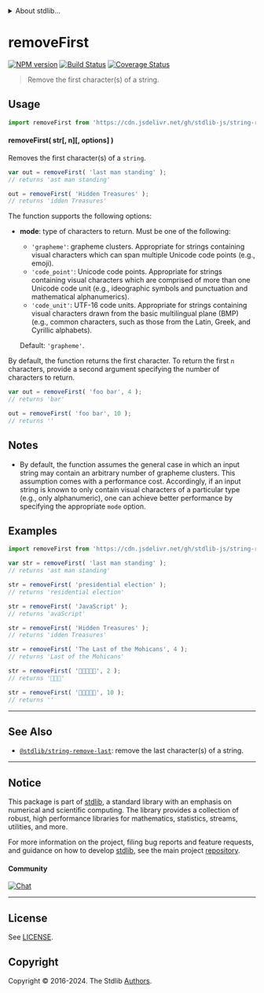 <!--

@license Apache-2.0

Copyright (c) 2018 The Stdlib Authors.

Licensed under the Apache License, Version 2.0 (the "License");
you may not use this file except in compliance with the License.
You may obtain a copy of the License at

   http://www.apache.org/licenses/LICENSE-2.0

Unless required by applicable law or agreed to in writing, software
distributed under the License is distributed on an "AS IS" BASIS,
WITHOUT WARRANTIES OR CONDITIONS OF ANY KIND, either express or implied.
See the License for the specific language governing permissions and
limitations under the License.

-->


<details>
  <summary>
    About stdlib...
  </summary>
  <p>We believe in a future in which the web is a preferred environment for numerical computation. To help realize this future, we've built stdlib. stdlib is a standard library, with an emphasis on numerical and scientific computation, written in JavaScript (and C) for execution in browsers and in Node.js.</p>
  <p>The library is fully decomposable, being architected in such a way that you can swap out and mix and match APIs and functionality to cater to your exact preferences and use cases.</p>
  <p>When you use stdlib, you can be absolutely certain that you are using the most thorough, rigorous, well-written, studied, documented, tested, measured, and high-quality code out there.</p>
  <p>To join us in bringing numerical computing to the web, get started by checking us out on <a href="https://github.com/stdlib-js/stdlib">GitHub</a>, and please consider <a href="https://opencollective.com/stdlib">financially supporting stdlib</a>. We greatly appreciate your continued support!</p>
</details>

# removeFirst

[![NPM version][npm-image]][npm-url] [![Build Status][test-image]][test-url] [![Coverage Status][coverage-image]][coverage-url] <!-- [![dependencies][dependencies-image]][dependencies-url] -->

> Remove the first character(s) of a string.



<section class="usage">

## Usage

```javascript
import removeFirst from 'https://cdn.jsdelivr.net/gh/stdlib-js/string-remove-first@deno/mod.js';
```

#### removeFirst( str\[, n]\[, options] )

Removes the first character(s) of a `string`.

```javascript
var out = removeFirst( 'last man standing' );
// returns 'ast man standing'

out = removeFirst( 'Hidden Treasures' );
// returns 'idden Treasures'
```

The function supports the following options:

-   **mode**: type of characters to return. Must be one of the following:

    -   `'grapheme'`: grapheme clusters. Appropriate for strings containing visual characters which can span multiple Unicode code points (e.g., emoji).
    -   `'code_point'`: Unicode code points. Appropriate for strings containing visual characters which are comprised of more than one Unicode code unit (e.g., ideographic symbols and punctuation and mathematical alphanumerics).
    -   `'code_unit'`: UTF-16 code units. Appropriate for strings containing visual characters drawn from the basic multilingual plane (BMP) (e.g., common characters, such as those from the Latin, Greek, and Cyrillic alphabets).

    Default: `'grapheme'`.

By default, the function returns the first character. To return the first `n` characters, provide a second argument specifying the number of characters to return.

```javascript
var out = removeFirst( 'foo bar', 4 );
// returns 'bar'

out = removeFirst( 'foo bar', 10 );
// returns ''
```

</section>

<!-- /.usage -->

<!-- Package usage notes. Make sure to keep an empty line after the `section` element and another before the `/section` close. -->

<section class="notes">

## Notes

-   By default, the function assumes the general case in which an input string may contain an arbitrary number of grapheme clusters. This assumption comes with a performance cost. Accordingly, if an input string is known to only contain visual characters of a particular type (e.g., only alphanumeric), one can achieve better performance by specifying the appropriate `mode` option.

</section>

<!-- /.notes -->

<section class="examples">

## Examples

<!-- eslint no-undef: "error" -->

```javascript
import removeFirst from 'https://cdn.jsdelivr.net/gh/stdlib-js/string-remove-first@deno/mod.js';

var str = removeFirst( 'last man standing' );
// returns 'ast man standing'

str = removeFirst( 'presidential election' );
// returns 'residential election'

str = removeFirst( 'JavaScript' );
// returns 'avaScript'

str = removeFirst( 'Hidden Treasures' );
// returns 'idden Treasures'

str = removeFirst( 'The Last of the Mohicans', 4 );
// returns 'Last of the Mohicans'

str = removeFirst( '🐶🐮🐷🐰🐸', 2 );
// returns '🐷🐰🐸'

str = removeFirst( '🐶🐮🐷🐰🐸', 10 );
// returns ''
```

</section>

<!-- /.examples -->



<!-- Section for related `stdlib` packages. Do not manually edit this section, as it is automatically populated. -->

<section class="related">

* * *

## See Also

-   <span class="package-name">[`@stdlib/string-remove-last`][@stdlib/string/remove-last]</span><span class="delimiter">: </span><span class="description">remove the last character(s) of a string.</span>

</section>

<!-- /.related -->

<!-- Section for all links. Make sure to keep an empty line after the `section` element and another before the `/section` close. -->


<section class="main-repo" >

* * *

## Notice

This package is part of [stdlib][stdlib], a standard library with an emphasis on numerical and scientific computing. The library provides a collection of robust, high performance libraries for mathematics, statistics, streams, utilities, and more.

For more information on the project, filing bug reports and feature requests, and guidance on how to develop [stdlib][stdlib], see the main project [repository][stdlib].

#### Community

[![Chat][chat-image]][chat-url]

---

## License

See [LICENSE][stdlib-license].


## Copyright

Copyright &copy; 2016-2024. The Stdlib [Authors][stdlib-authors].

</section>

<!-- /.stdlib -->

<!-- Section for all links. Make sure to keep an empty line after the `section` element and another before the `/section` close. -->

<section class="links">

[npm-image]: http://img.shields.io/npm/v/@stdlib/string-remove-first.svg
[npm-url]: https://npmjs.org/package/@stdlib/string-remove-first

[test-image]: https://github.com/stdlib-js/string-remove-first/actions/workflows/test.yml/badge.svg?branch=main
[test-url]: https://github.com/stdlib-js/string-remove-first/actions/workflows/test.yml?query=branch:main

[coverage-image]: https://img.shields.io/codecov/c/github/stdlib-js/string-remove-first/main.svg
[coverage-url]: https://codecov.io/github/stdlib-js/string-remove-first?branch=main

<!--

[dependencies-image]: https://img.shields.io/david/stdlib-js/string-remove-first.svg
[dependencies-url]: https://david-dm.org/stdlib-js/string-remove-first/main

-->

[chat-image]: https://img.shields.io/gitter/room/stdlib-js/stdlib.svg
[chat-url]: https://app.gitter.im/#/room/#stdlib-js_stdlib:gitter.im

[stdlib]: https://github.com/stdlib-js/stdlib

[stdlib-authors]: https://github.com/stdlib-js/stdlib/graphs/contributors

[cli-section]: https://github.com/stdlib-js/string-remove-first#cli
[cli-url]: https://github.com/stdlib-js/string-remove-first/tree/cli
[@stdlib/string-remove-first]: https://github.com/stdlib-js/string-remove-first/tree/main

[umd]: https://github.com/umdjs/umd
[es-module]: https://developer.mozilla.org/en-US/docs/Web/JavaScript/Guide/Modules

[deno-url]: https://github.com/stdlib-js/string-remove-first/tree/deno
[umd-url]: https://github.com/stdlib-js/string-remove-first/tree/umd
[esm-url]: https://github.com/stdlib-js/string-remove-first/tree/esm
[branches-url]: https://github.com/stdlib-js/string-remove-first/blob/main/branches.md

[stdlib-license]: https://raw.githubusercontent.com/stdlib-js/string-remove-first/main/LICENSE

[standard-streams]: https://en.wikipedia.org/wiki/Standard_streams

[mdn-regexp]: https://developer.mozilla.org/en-US/docs/Web/JavaScript/Guide/Regular_Expressions

<!-- <related-links> -->

[@stdlib/string/remove-last]: https://github.com/stdlib-js/string-remove-last/tree/deno

<!-- </related-links> -->

</section>

<!-- /.links -->
